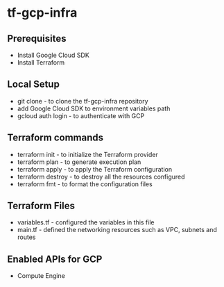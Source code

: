 # tf-gcp-infra

## Prerequisites

- Install Google Cloud SDK
- Install Terraform

## Local Setup

- git clone - to clone the tf-gcp-infra repository
- add Google Cloud SDK to environment variables path
- gcloud auth login - to authenticate with GCP
  
## Terraform commands

- terraform init - to initialize the Terraform provider
- terraform plan - to generate execution plan
- terraform apply - to apply the Terraform configuration
- terraform destroy - to destroy all the resources configured
- terraform fmt - to format the configuration files

## Terraform Files

- variables.tf - configured the variables in this file
- main.tf - defined the networking resources such as VPC, subnets and routes

## Enabled APIs for GCP

- Compute Engine